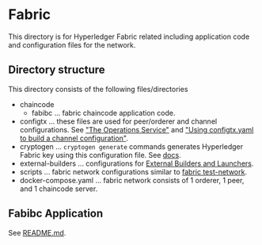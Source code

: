 # Fabric

This directory is for Hyperledger Fabric related including application code and configuration files for the network.

## Directory structure

This directory consists of the following files/directories

- chaincode
  - fabibc ... fabric chaincode application code.
- configtx ... these files are used for peer/orderer and channel configurations. See ["The Operations Service"](https://hyperledger-fabric.readthedocs.io/en/release-2.2/operations_service.html) and ["Using configtx.yaml to build a channel configuration"](https://hyperledger-fabric.readthedocs.io/en/release-2.2/create_channel/create_channel_config.html).
- cryptogen ... `cryptogen generate` commands generates Hyperledger Fabric key using this configuration file. See [docs](https://hyperledger-fabric.readthedocs.io/en/release-2.2/commands/cryptogen.html).
- external-builders ... configurations for [External Builders and Launchers](https://hyperledger-fabric.readthedocs.io/en/release-2.2/cc_launcher.html).
- scripts ... fabric network configurations similar to [fabric test-network](https://github.com/hyperledger/fabric-samples/tree/main/test-network).
- docker-compose.yaml ... fabric network consists of 1 orderer, 1 peer, and 1 chaincode server.

## Fabibc Application

See [README.md](https://github.com/datachainlab/fabric-tendermint-cross-demo/tree/main/demo/chains/fabric/chaincode/fabibc).
